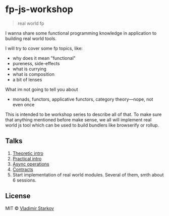 # fp-js-workshop

> real world fp

I wanna share some functional programming knowledge in application
to building real world tools.

I will try to cover some fp topics, like:
* why does it mean "functional"
* pureness, side-effects
* what is currying
* what is composition
* a bit of lenses

What im not going to tell you about
* monads, functors, applicative functors, category theory—nope, not even once

This is intended to be workshop series to describe all of that. To make sure
that anything mentioned before make sense, we all will implement real world js tool
which can be used to build bundlers like browserify or rollup.

## Talks

1. [Theoretic intro](https://iamstarkov.com/fp-js-workshop/01-theoretic-intro/)
2. [Practical intro](https://iamstarkov.com/fp-js-workshop/02-practical-intro/)
3. [Async operations](https://iamstarkov.com/fp-js-workshop/03-async/)
4. [Contracts](https://iamstarkov.com/fp-js-workshop/03-contracts/)
5. Start implementation of real world modules. Several of them, smth about 6 sessions.

## License

MIT © [Vladimir Starkov](https://iamstarkov.com)


